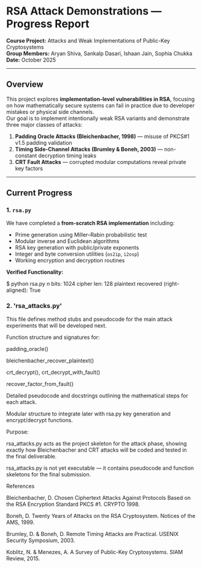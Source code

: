 # RSA Attack Demonstrations — Progress Report

**Course Project:** Attacks and Weak Implementations of Public-Key Cryptosystems  
**Group Members:** Aryan Shiva, Sankalp Dasari, Ishaan Jain, Sophia Chukka  
**Date:** October 2025  

---

## Overview

This project explores **implementation-level vulnerabilities in RSA**, focusing on how mathematically secure systems can fail in practice due to developer mistakes or physical side channels.  
Our goal is to implement intentionally weak RSA variants and demonstrate three major classes of attacks:

1. **Padding Oracle Attacks (Bleichenbacher, 1998)** — misuse of PKCS#1 v1.5 padding validation  
2. **Timing Side-Channel Attacks (Brumley & Boneh, 2003)** — non-constant decryption timing leaks  
3. **CRT Fault Attacks** — corrupted modular computations reveal private key factors  

---

## Current Progress

### 1. `rsa.py`
We have completed a **from-scratch RSA implementation** including:
- Prime generation using Miller–Rabin probabilistic test  
- Modular inverse and Euclidean algorithms  
- RSA key generation with public/private exponents  
- Integer and byte conversion utilities (`os2ip`, `i2osp`)  
- Working encryption and decryption routines  

**Verified Functionality:**

$ python rsa.py
n bits: 1024
cipher len: 128
plaintext recovered (right-aligned): True

### 2. 'rsa_attacks.py'

This file defines method stubs and pseudocode for the main attack experiments that will be developed next.

Function structure and signatures for:

padding_oracle()

bleichenbacher_recover_plaintext()

crt_decrypt(), crt_decrypt_with_fault()

recover_factor_from_fault()

Detailed pseudocode and docstrings outlining the mathematical steps for each attack.

Modular structure to integrate later with rsa.py key generation and encrypt/decrypt functions.

Purpose:

rsa_attacks.py acts as the project skeleton for the attack phase, showing exactly how Bleichenbacher and CRT attacks will be coded and tested in the final deliverable.

rsa_attacks.py is not yet executable — it contains pseudocode and function skeletons for the final submission.


References

Bleichenbacher, D. Chosen Ciphertext Attacks Against Protocols Based on the RSA Encryption Standard PKCS #1. CRYPTO 1998.

Boneh, D. Twenty Years of Attacks on the RSA Cryptosystem. Notices of the AMS, 1999.

Brumley, D. & Boneh, D. Remote Timing Attacks are Practical. USENIX Security Symposium, 2003.

Koblitz, N. & Menezes, A. A Survey of Public-Key Cryptosystems. SIAM Review, 2015.